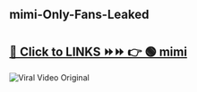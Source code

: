 
 ## mimi-Only-Fans-Leaked

# <h2><a href="https://clipsfans.com/mimi&ref=git">🔗 Click to LINKS ⏩⏩ 👉 🟢 mimi </a></h2>

<a href="https://clipsfans.com/mimi&ref=git" rel="nofollow" data-target="animated-image.originalLink"><img src="https://i.ibb.co.com/xMMVF88/686577567.gif" alt="Viral Video Original" style="max-width: 100%; display: inline-block;" data-target="animated-image.originalImage"></a>
